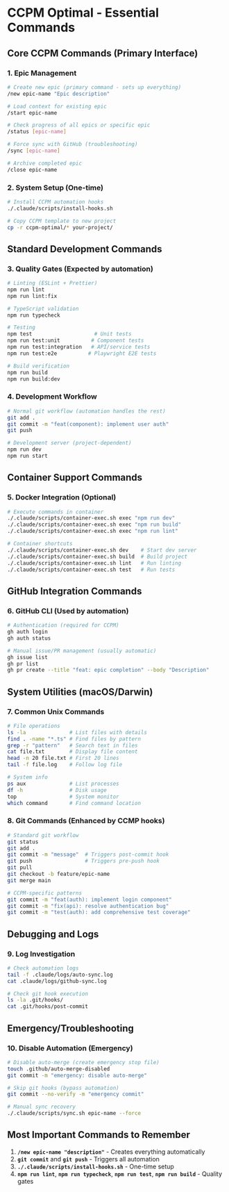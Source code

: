 # CCPM Optimal - Essential Commands

## Core CCPM Commands (Primary Interface)

### 1. Epic Management
```bash
# Create new epic (primary command - sets up everything)
/new epic-name "Epic description"

# Load context for existing epic
/start epic-name

# Check progress of all epics or specific epic
/status [epic-name]

# Force sync with GitHub (troubleshooting)
/sync [epic-name]

# Archive completed epic
/close epic-name
```

### 2. System Setup (One-time)
```bash
# Install CCPM automation hooks
./.claude/scripts/install-hooks.sh

# Copy CCPM template to new project
cp -r ccpm-optimal/* your-project/
```

## Standard Development Commands

### 3. Quality Gates (Expected by automation)
```bash
# Linting (ESLint + Prettier)
npm run lint
npm run lint:fix

# TypeScript validation
npm run typecheck

# Testing
npm test                    # Unit tests
npm run test:unit          # Component tests
npm run test:integration   # API/service tests
npm run test:e2e          # Playwright E2E tests

# Build verification
npm run build
npm run build:dev
```

### 4. Development Workflow
```bash
# Normal git workflow (automation handles the rest)
git add .
git commit -m "feat(component): implement user auth"
git push

# Development server (project-dependent)
npm run dev
npm run start
```

## Container Support Commands

### 5. Docker Integration (Optional)
```bash
# Execute commands in container
./.claude/scripts/container-exec.sh exec "npm run dev"
./.claude/scripts/container-exec.sh exec "npm run build"
./.claude/scripts/container-exec.sh exec "npm run lint"

# Container shortcuts
./.claude/scripts/container-exec.sh dev    # Start dev server
./.claude/scripts/container-exec.sh build  # Build project
./.claude/scripts/container-exec.sh lint   # Run linting
./.claude/scripts/container-exec.sh test   # Run tests
```

## GitHub Integration Commands

### 6. GitHub CLI (Used by automation)
```bash
# Authentication (required for CCPM)
gh auth login
gh auth status

# Manual issue/PR management (usually automatic)
gh issue list
gh pr list
gh pr create --title "feat: epic completion" --body "Description"
```

## System Utilities (macOS/Darwin)

### 7. Common Unix Commands
```bash
# File operations
ls -la              # List files with details
find . -name "*.ts" # Find files by pattern
grep -r "pattern"   # Search text in files
cat file.txt        # Display file content
head -n 20 file.txt # First 20 lines
tail -f file.log    # Follow log file

# System info
ps aux              # List processes
df -h               # Disk usage
top                 # System monitor
which command       # Find command location
```

### 8. Git Commands (Enhanced by CCMP hooks)
```bash
# Standard git workflow
git status
git add .
git commit -m "message"  # Triggers post-commit hook
git push                 # Triggers pre-push hook
git pull
git checkout -b feature/epic-name
git merge main

# CCPM-specific patterns
git commit -m "feat(auth): implement login component"
git commit -m "fix(api): resolve authentication bug"
git commit -m "test(auth): add comprehensive test coverage"
```

## Debugging and Logs

### 9. Log Investigation
```bash
# Check automation logs
tail -f .claude/logs/auto-sync.log
cat .claude/logs/github-sync.log

# Check git hook execution
ls -la .git/hooks/
cat .git/hooks/post-commit
```

## Emergency/Troubleshooting

### 10. Disable Automation (Emergency)
```bash
# Disable auto-merge (create emergency stop file)
touch .github/auto-merge-disabled
git commit -m "emergency: disable auto-merge"

# Skip git hooks (bypass automation)
git commit --no-verify -m "emergency commit"

# Manual sync recovery
./.claude/scripts/sync.sh epic-name --force
```

## Most Important Commands to Remember
1. **`/new epic-name "description"`** - Creates everything automatically
2. **`git commit`** and **`git push`** - Triggers all automation
3. **`./.claude/scripts/install-hooks.sh`** - One-time setup
4. **`npm run lint`**, **`npm run typecheck`**, **`npm run test`**, **`npm run build`** - Quality gates